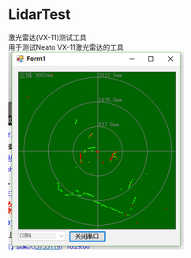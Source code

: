 # LidarTest
激光雷达(VX-11)测试工具
<br>
用于测试Neato VX-11激光雷达的工具
<br>
![map](https://raw.githubusercontent.com/KeyMove/LidarTest/master/%E8%BF%90%E8%A1%8C%E6%88%AA%E5%9B%BE.png)
